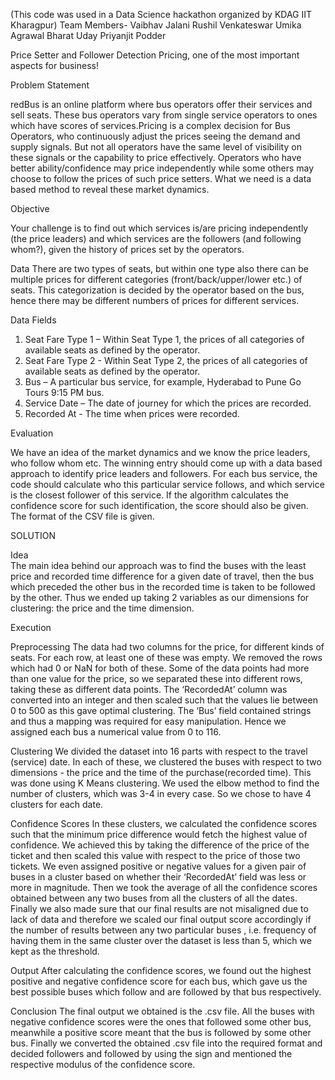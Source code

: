(This code was used in a Data Science hackathon organized by KDAG IIT Kharagpur)
Team Members-
Vaibhav Jalani
Rushil Venkateswar
Umika Agrawal
Bharat Uday
Priyanjit Podder



Price Setter and Follower Detection
Pricing, one of the most important aspects for business!


Problem Statement


redBus is an online platform where bus operators offer their services and sell seats. These bus operators vary from single service operators to ones which have scores of services.Pricing is a complex decision for Bus Operators, who continuously adjust the prices seeing the demand and supply signals. But not all operators have the same level of visibility on these signals or the capability to price effectively. Operators who have better ability/confidence may price independently while some others may choose to follow the prices of such price setters.
What we need is a data based method to reveal these market dynamics.


Objective

Your challenge is to find out which services is/are pricing independently (the price leaders) and which services are the followers (and following whom?), given the history of prices set by the operators.


Data
There are two types of seats, but within one type also there can be multiple prices for different categories (front/back/upper/lower etc.) of seats. This categorization is decided by the operator based on the bus, hence there may be different numbers of prices for different services.

Data Fields
1. Seat Fare Type 1 – Within Seat Type 1, the prices of all categories of available seats as defined by the operator.
2. Seat Fare Type 2 - Within Seat Type 2, the prices of all categories of available seats as defined by the operator.
3. Bus – A particular bus service, for example, Hyderabad to Pune Go Tours 9:15 PM bus.
4. Service Date – The date of journey for which the prices are recorded.
5. Recorded At - The time when prices were recorded.


Evaluation

We have an idea of the market dynamics and we know the price leaders, who follow whom etc. The winning entry should come up with a data based approach to identify price leaders and followers.
For each bus service, the code should calculate who this particular service follows, and which service is the closest follower of this service. If the algorithm calculates the confidence score for such identification, the score should also be given. The format of the CSV file is given.





SOLUTION



Idea                                                                                                                              
The main idea behind our approach was to find the buses with the least price and recorded time difference for a given date of travel, then the bus which preceded the other bus in the recorded time is taken to be followed by the other. Thus we ended up taking 2 variables as our dimensions for clustering: the price and the time dimension.


Execution

Preprocessing                                                                                                                                                   The data had two columns for the price, for different kinds of seats. For each row, at least one of these was empty. We removed the rows which had 0 or NaN for both of these. Some of the data points had more than one value for the price, so we separated these into different rows, taking these as different data points. The ‘RecordedAt’ column was converted into an integer and then scaled such that the values lie between 0 to 500 as this gave optimal clustering. The ‘Bus’ field contained strings and thus a mapping was required for easy manipulation. Hence we assigned each bus a numerical value from 0 to 116.

Clustering                                                                                                                                                      We divided the dataset into 16 parts with respect to the travel (service) date. In each of these, we clustered the buses with respect to two dimensions - the price and the time of the purchase(recorded time). This was done using K Means clustering. We used the elbow method to find the number of clusters, which was 3-4 in every case. So we chose to have 4 clusters for each date. 

Confidence Scores                                                                                                                                              In these clusters, we calculated the confidence scores such that the minimum price difference would fetch the highest value of confidence. We achieved this by taking the difference of the price of the ticket and then scaled this value with respect to the price of those two tickets. We even assigned positive or negative values for a given pair of buses in a cluster based on whether their ‘RecordedAt’ field was less or more in magnitude. Then we took the average of all the confidence scores obtained between any two buses from all the clusters of all the dates. Finally we also made sure that our final results are not misaligned due to lack of data and therefore we scaled our final output score accordingly if the number of results between any two particular buses , i.e. frequency of having them in the same cluster over the dataset is less than 5, which we kept as the threshold.

Output                                                                                                                                                         After calculating the confidence scores, we found out the highest positive and negative confidence score for each bus, which gave us the best possible buses which follow and are followed by that bus respectively. 


Conclusion
The final output we obtained is the .csv file. All the buses with negative confidence scores were the ones that followed some other bus, meanwhile a positive score meant that the bus is followed by some other bus. Finally we converted the obtained .csv file into the required format and decided followers and followed by using the sign and mentioned the respective modulus of the confidence score.

